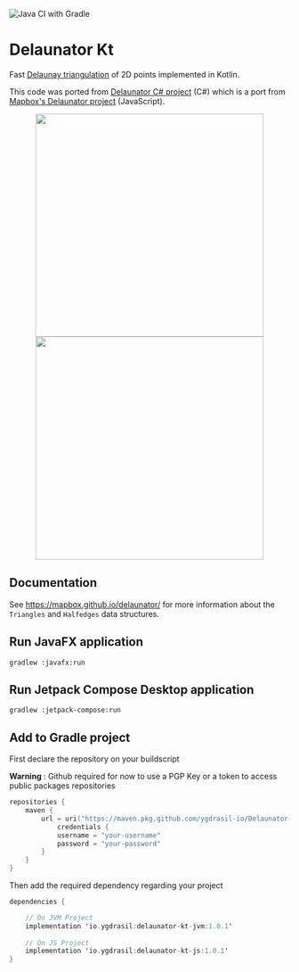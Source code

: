 ![Java CI with Gradle](https://github.com/ygdrasil-io/Delaunator-Kt/workflows/Java%20CI%20with%20Gradle/badge.svg?branch=master)

# Delaunator Kt

Fast [Delaunay triangulation](https://en.wikipedia.org/wiki/Delaunay_triangulation) of 2D points implemented in Kotlin.

This code was ported from [Delaunator C# project](https://github.com/nol1fe/delaunator-sharp) (C#) which is a port from [Mapbox's Delaunator project](https://github.com/mapbox/delaunator) (JavaScript).
<p float="left" align="middle">
<img src="https://raw.githubusercontent.com/ygdrasil-io/Delaunator-Kt/master/images/poisson-disk-sample.png" height="400" width="410">
<img src="https://raw.githubusercontent.com/ygdrasil-io/Delaunator-Kt/master/images/jitter-sample.png" height="400" width="410">
</p>


## Documentation

See https://mapbox.github.io/delaunator/ for more information about the `Triangles` and `Halfedges` data structures.

## Run JavaFX application

    gradlew :javafx:run

## Run Jetpack Compose Desktop application
    gradlew :jetpack-compose:run

## Add to Gradle project

First declare the repository on your buildscript

**Warning** : Github required for now to use a PGP Key or a token to access public packages repositories
```kotlin
repositories {
    maven {
        url = uri("https://maven.pkg.github.com/ygdrasil-io/Delaunator-KT")
            credentials {
            username = "your-username"
            password = "your-password"
        }
    }
}
```

Then add the required dependency regarding your project
```kotlin
dependencies {

    // On JVM Project
    implementation 'io.ygdrasil:delaunator-kt-jvm:1.0.1'
    
    // On JS Project
    implementation 'io.ygdrasil:delaunator-kt-js:1.0.1'
}
```
